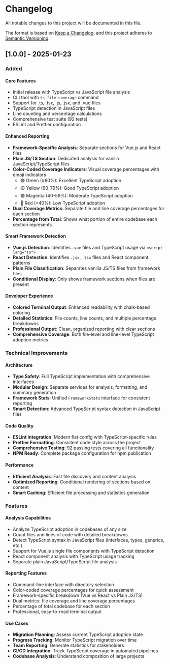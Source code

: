 # Changelog

All notable changes to this project will be documented in this file.

The format is based on [Keep a Changelog](https://keepachangelog.com/en/1.0.0/),
and this project adheres to [Semantic Versioning](https://semver.org/spec/v2.0.0.html).

## [1.0.0] - 2025-01-23

### Added

#### Core Features

- Initial release with TypeScript vs JavaScript file analysis
- CLI tool with `ts-file-coverage` command
- Support for .ts, .tsx, .js, .jsx, and .vue files
- TypeScript detection in JavaScript files
- Line counting and percentage calculations
- Comprehensive test suite (92 tests)
- ESLint and Prettier configuration

#### Enhanced Reporting

- **Framework-Specific Analysis**: Separate sections for Vue.js and React files
- **Plain JS/TS Section**: Dedicated analysis for vanilla JavaScript/TypeScript files
- **Color-Coded Coverage Indicators**: Visual coverage percentages with emoji indicators
  - 🟢 Green (≥80%): Excellent TypeScript adoption
  - 🟡 Yellow (60-79%): Good TypeScript adoption
  - 🟣 Magenta (40-59%): Moderate TypeScript adoption
  - 🔴 Red (<40%): Low TypeScript adoption
- **Dual Coverage Metrics**: Separate file and line coverage percentages for each section
- **Percentage from Total**: Shows what portion of entire codebase each section represents

#### Smart Framework Detection

- **Vue.js Detection**: Identifies `.vue` files and TypeScript usage via `<script lang="ts">`
- **React Detection**: Identifies `.jsx`, `.tsx` files and React component patterns
- **Plain File Classification**: Separates vanilla JS/TS files from framework files
- **Conditional Display**: Only shows framework sections when files are present

#### Developer Experience

- **Colored Terminal Output**: Enhanced readability with chalk-based coloring
- **Detailed Statistics**: File counts, line counts, and multiple percentage breakdowns
- **Professional Output**: Clean, organized reporting with clear sections
- **Comprehensive Coverage**: Both file-level and line-level TypeScript adoption metrics

### Technical Improvements

#### Architecture

- **Type Safety**: Full TypeScript implementation with comprehensive interfaces
- **Modular Design**: Separate services for analysis, formatting, and summary generation
- **Framework Stats**: Unified `FrameworkStats` interface for consistent reporting
- **Smart Detection**: Advanced TypeScript syntax detection in JavaScript files

#### Code Quality

- **ESLint Integration**: Modern flat config with TypeScript-specific rules
- **Prettier Formatting**: Consistent code style across the project
- **Comprehensive Testing**: 92 passing tests covering all functionality
- **NPM Ready**: Complete package configuration for npm publication

#### Performance

- **Efficient Analysis**: Fast file discovery and content analysis
- **Optimized Reporting**: Conditional rendering of sections based on content
- **Smart Caching**: Efficient file processing and statistics generation

### Features

#### Analysis Capabilities

- Analyze TypeScript adoption in codebases of any size
- Count files and lines of code with detailed breakdowns
- Detect TypeScript syntax in JavaScript files (interfaces, types, generics, etc.)
- Support for Vue.js single file components with TypeScript detection
- React component analysis with TypeScript usage tracking
- Separate plain JavaScript/TypeScript file analysis

#### Reporting Features

- Command-line interface with directory selection
- Color-coded coverage percentages for quick assessment
- Framework-specific breakdown (Vue vs React vs Plain JS/TS)
- Dual metrics: file coverage and line coverage percentages
- Percentage of total codebase for each section
- Professional, easy-to-read terminal output

#### Use Cases

- **Migration Planning**: Assess current TypeScript adoption state
- **Progress Tracking**: Monitor TypeScript migration over time
- **Team Reporting**: Generate statistics for stakeholders
- **CI/CD Integration**: Track TypeScript coverage in automated pipelines
- **Codebase Analysis**: Understand composition of large projects
